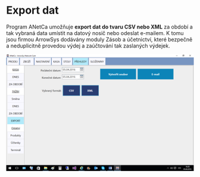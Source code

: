 # Export dat

Program ANetCa umožňuje **export dat do tvaru CSV nebo XML** za období a tak vybraná data umístit na datový nosič nebo odeslat e-mailem.  K tomu jsou firmou ArrowSys dodávány moduly Zásob a účetnictví, které bezpečně a neduplicitně provedou výdej a zaúčtování tak zaslaných výdejek.

![Export dat](img/export.png)

